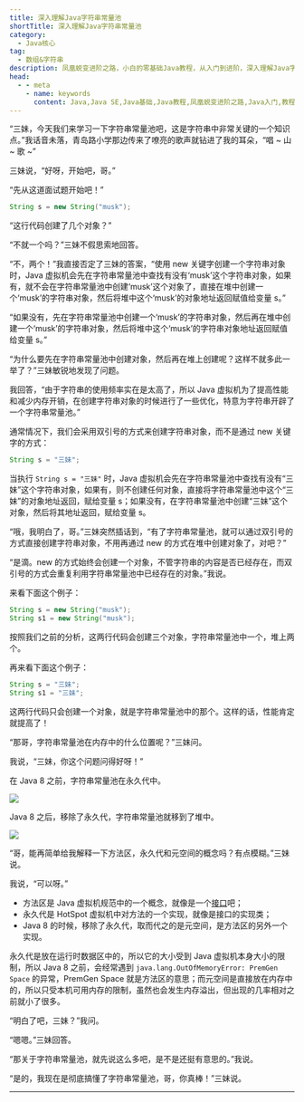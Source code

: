 ```yaml
---
title: 深入理解Java字符串常量池
shortTitle: 深入理解Java字符串常量池
category:
  - Java核心
tag:
  - 数组&字符串
description: 凤凰蜕变进阶之路，小白的零基础Java教程，从入门到进阶，深入理解Java字符串常量池
head:
  - - meta
    - name: keywords
      content: Java,Java SE,Java基础,Java教程,凤凰蜕变进阶之路,Java入门,教程,java字符串,String,常量池
---
```


“三妹，今天我们来学习一下字符串常量池吧，这是字符串中非常关键的一个知识点。”我话音未落，青岛路小学那边传来了嘹亮的歌声就钻进了我的耳朵，“唱 ~ 山 ~ 歌 ~”

三妹说，“好呀，开始吧，哥。”

“先从这道面试题开始吧！”

```java
String s = new String("musk");
```

“这行代码创建了几个对象？”

“不就一个吗？”三妹不假思索地回答。

“不，两个！”我直接否定了三妹的答案，“使用 new 关键字创建一个字符串对象时，Java 虚拟机会先在字符串常量池中查找有没有‘musk’这个字符串对象，如果有，就不会在字符串常量池中创建‘musk’这个对象了，直接在堆中创建一个‘musk’的字符串对象，然后将堆中这个‘musk’的对象地址返回赋值给变量 s。”

“如果没有，先在字符串常量池中创建一个‘musk’的字符串对象，然后再在堆中创建一个‘musk’的字符串对象，然后将堆中这个‘musk’的字符串对象地址返回赋值给变量 s。”

“为什么要先在字符串常量池中创建对象，然后再在堆上创建呢？这样不就多此一举了？”三妹敏锐地发现了问题。

我回答，“由于字符串的使用频率实在是太高了，所以 Java 虚拟机为了提高性能和减少内存开销，在创建字符串对象的时候进行了一些优化，特意为字符串开辟了一个字符串常量池。”

通常情况下，我们会采用双引号的方式来创建字符串对象，而不是通过 new 关键字的方式：

```java
String s = "三妹";
```

当执行 `String s = "三妹"` 时，Java 虚拟机会先在字符串常量池中查找有没有“三妹”这个字符串对象，如果有，则不创建任何对象，直接将字符串常量池中这个“三妹”的对象地址返回，赋给变量 s；如果没有，在字符串常量池中创建“三妹”这个对象，然后将其地址返回，赋给变量 s。

“哦，我明白了，哥。”三妹突然插话到，“有了字符串常量池，就可以通过双引号的方式直接创建字符串对象，不用再通过 new 的方式在堆中创建对象了，对吧？”

“是滴。new 的方式始终会创建一个对象，不管字符串的内容是否已经存在，而双引号的方式会重复利用字符串常量池中已经存在的对象。”我说。

来看下面这个例子：

```java
String s = new String("musk");
String s1 = new String("musk");
```

按照我们之前的分析，这两行代码会创建三个对象，字符串常量池中一个，堆上两个。

再来看下面这个例子：

```java
String s = "三妹";
String s1 = "三妹";
```

这两行代码只会创建一个对象，就是字符串常量池中的那个。这样的话，性能肯定就提高了！

“那哥，字符串常量池在内存中的什么位置呢？”三妹问。

我说，“三妹，你这个问题问得好呀！”

在 Java 8 之前，字符串常量池在永久代中。

![](http://cdn.tobebetterjavaer.com/tobebetterjavaer/images/string/constant-pool-01.png)

Java 8 之后，移除了永久代，字符串常量池就移到了堆中。

![](http://cdn.tobebetterjavaer.com/tobebetterjavaer/images/string/constant-pool-02.png)

“哥，能再简单给我解释一下方法区，永久代和元空间的概念吗？有点模糊。”三妹说。

我说，“可以呀。”

- 方法区是 Java 虚拟机规范中的一个概念，就像是一个[接口](https://tobebetterjavaer.com/oo/interface.html)吧；
- 永久代是 HotSpot 虚拟机中对方法的一个实现，就像是接口的实现类；
- Java 8 的时候，移除了永久代，取而代之的是元空间，是方法区的另外一个实现。

永久代是放在运行时数据区中的，所以它的大小受到 Java 虚拟机本身大小的限制，所以 Java 8 之前，会经常遇到 `java.lang.OutOfMemoryError: PremGen Space` 的异常，PremGen Space 就是方法区的意思；而元空间是直接放在内存中的，所以只受本机可用内存的限制，虽然也会发生内存溢出，但出现的几率相对之前就小了很多。

“明白了吧，三妹？”我问。

“嗯嗯。”三妹回答。

“那关于字符串常量池，就先说这么多吧，是不是还挺有意思的。”我说。

“是的，我现在是彻底搞懂了字符串常量池，哥，你真棒！”三妹说。


---

  

 

  